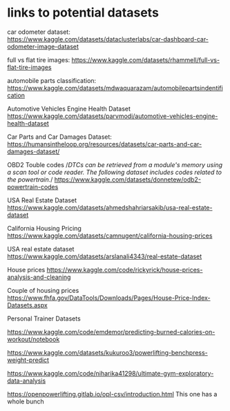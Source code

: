 # links to potential datasets

car odometer dataset:
https://www.kaggle.com/datasets/dataclusterlabs/car-dashboard-car-odometer-image-dataset

full vs flat tire images:
https://www.kaggle.com/datasets/rhammell/full-vs-flat-tire-images

automobile parts classification:
https://www.kaggle.com/datasets/mdwaquarazam/automobilepartsindentification

Automotive Vehicles Engine Health Dataset
https://www.kaggle.com/datasets/parvmodi/automotive-vehicles-engine-health-dataset

Car Parts and Car Damages Dataset:
https://humansintheloop.org/resources/datasets/car-parts-and-car-damages-dataset/

OBD2 Touble codes
/*DTCs can be retrieved from a module's memory using a scan tool or code reader. 
The following dataset includes codes related to the powertrain.*/
https://www.kaggle.com/datasets/donnetew/odb2-powertrain-codes

USA Real Estate Dataset
https://www.kaggle.com/datasets/ahmedshahriarsakib/usa-real-estate-dataset

California Housing Pricing
https://www.kaggle.com/datasets/camnugent/california-housing-prices

USA real estate dataset 
https://www.kaggle.com/datasets/arslanali4343/real-estate-dataset

House prices 
https://www.kaggle.com/code/rickyrick/house-prices-analysis-and-cleaning

Couple of housing prices 
https://www.fhfa.gov/DataTools/Downloads/Pages/House-Price-Index-Datasets.aspx


Personal Trainer Datasets

https://www.kaggle.com/code/emdemor/predicting-burned-calories-on-workout/notebook

https://www.kaggle.com/datasets/kukuroo3/powerlifting-benchpress-weight-predict

https://www.kaggle.com/code/niharika41298/ultimate-gym-exploratory-data-analysis

https://openpowerlifting.gitlab.io/opl-csv/introduction.html  This one has a whole bunch






